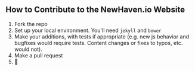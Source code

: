 ## How to Contribute to the NewHaven.io Website

1. Fork the repo
2. Set up your local environment. You'll need `jekyll` and `bower`
3. Make your additions, with tests if appropriate (e.g. new js behavior and bugfixes would require tests. Content changes or fixes to typos, etc. would not).
4. Make a pull request
5. :cake:

